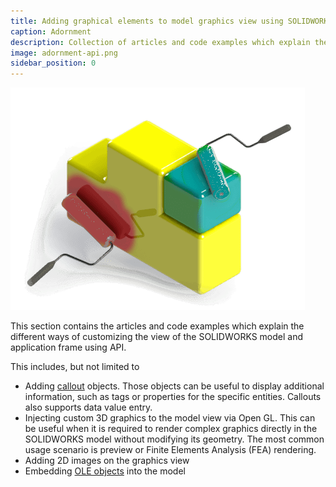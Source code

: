 ```yaml
---
title: Adding graphical elements to model graphics view using SOLIDWORKS API
caption: Adornment
description: Collection of articles and code examples which explain the different ways of customizing the view of the model and application (callouts, open GL graphics, etc.)
image: adornment-api.png
sidebar_position: 0
---
```

![SOLIDWORKS API for adornment of models and application](adornment-api.png)

This section contains the articles and code examples which explain the different ways of customizing the view of the SOLIDWORKS model and application frame using API.

This includes, but not limited to

* Adding [callout](/docs/codestack/solidworks-api/adornment/callouts/) objects. Those objects can be useful to display additional information, such as tags or properties for the specific entities. Callouts also supports data value entry.
* Injecting custom 3D graphics to the model view via Open GL. This can be useful when it is required to render complex graphics directly in the SOLIDWORKS model without modifying its geometry. The most common usage scenario is preview or Finite Elements Analysis (FEA) rendering.
* Adding 2D images on the graphics view
* Embedding [OLE objects](/docs/codestack/solidworks-api/adornment/ole-objects/) into the model
